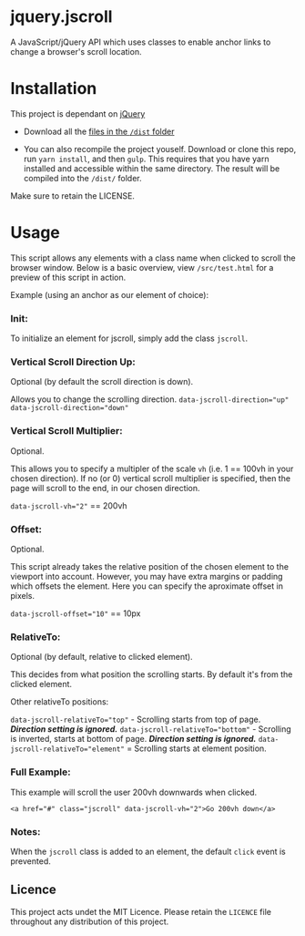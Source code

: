 # jquery.jscroll
A JavaScript/jQuery API which uses classes to enable anchor links to change a browser's scroll location.

# Installation

This project is dependant on [jQuery](https://jquery.com/)

* Download all the [files in the `/dist` folder](https://github.com/mintymatt/jquery.jscroll/tree/master/dist)

* You can also recompile the project youself. Download or clone this repo, run `yarn install`, and then `gulp`. 
This requires that you have yarn installed and accessible within the same directory. The result will be compiled
into the `/dist/` folder.

Make sure to retain the LICENSE.

# Usage

This script allows any elements with a class name when clicked to scroll the browser window. 
Below is a basic overview, view `/src/test.html` for a preview of this script in action.

Example (using an anchor as our element of choice):

### Init:
To initialize an element for jscroll, simply add the class `jscroll`.

### Vertical Scroll Direction Up:
Optional (by default the scroll direction is down).

Allows you to change the scrolling direction.
`data-jscroll-direction="up"`
`data-jscroll-direction="down"`

### Vertical Scroll Multiplier:
Optional.

This allows you to specify a multipler of the scale `vh` (i.e. 1 == 100vh in your chosen direction).
If no (or 0) vertical scroll multiplier is specified, then the page will scroll to the end, in our chosen direction.

`data-jscroll-vh="2"` == 200vh

### Offset:
Optional.

This script already takes the relative position of the chosen element to the viewport into account. However, you may have
extra margins or padding which offsets the element. Here you can specify the aproximate offset in pixels.

`data-jscroll-offset="10"` == 10px

### RelativeTo:
Optional (by default, relative to clicked element).

This decides from what position the scrolling starts. By default it's from the clicked element.

Other relativeTo positions:

`data-jscroll-relativeTo="top"`			- Scrolling starts from top of page. ***Direction setting is ignored.***
`data-jscroll-relativeTo="bottom"`		- Scrolling is inverted, starts at bottom of page. ***Direction setting is ignored.***
`data-jscroll-relativeTo="element"`		=	 Scrolling starts at element position.

### Full Example:
This example will scroll the user 200vh downwards when clicked.

`<a href="#" class="jscroll" data-jscroll-vh="2">Go 200vh down</a>`

### Notes:
When the `jscroll` class is added to an element, the default `click` event is prevented.

## Licence

This project acts undet the MIT Licence. Please retain the `LICENCE` file throughout any distribution of this project.
